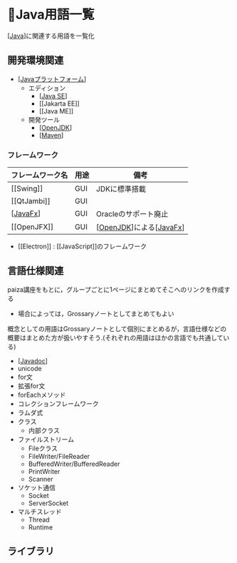 # 📒Java用語一覧

[[Java]]に関連する用語を一覧化


## 開発環境関連

- [[Javaプラットフォーム]]
  - エディション
    - [[Java SE]]
    - [[Jakarta EE]]
    - [[Java ME]]
  - 開発ツール
    - [[OpenJDK]]
    - [[Maven]]

### フレームワーク
| フレームワーク名 | 用途 | 備考                        |
| ---------------- | ---- | --------------------------- |
| [[Swing]]        | GUI  | JDKに標準搭載               |
| [[QtJambi]]      | GUI  |                             |
| [[JavaFx]]       | GUI  | Oracleのサポート廃止        |
| [[OpenJFX]]      | GUI  | [[OpenJDK]]による[[JavaFx]] |
- [[Electron]] : [[JavaScript]]のフレームワーク

## 言語仕様関連
paiza講座をもとに，グループごとに1ページにまとめてそこへのリンクを作成する
- 場合によっては，Grossaryノートとしてまとめてもよい

概念としての用語はGrossaryノートとして個別にまとめるが，言語仕様などの概要はまとめた方が扱いやすそう.(それぞれの用語はほかの言語でも共通している)

- [[Javadoc]]
- unicode
- for文
- 拡張for文
- forEachメソッド
- コレクションフレームワーク
- ラムダ式
- クラス
  - 内部クラス
- ファイルストリーム
  - Fileクラス
  - FileWriter/FileReader
  - BufferedWriter/BufferedReader
  - PrintWriter
  - Scanner
- ソケット通信
  - Socket
  - ServerSocket
- マルチスレッド
  - Thread
  - Runtime

## ライブラリ

[//begin]: # "Autogenerated link references for markdown compatibility"
[Java]: Java.md "Java"
[Javaプラットフォーム]: Java%E3%83%97%E3%83%A9%E3%83%83%E3%83%88%E3%83%95%E3%82%A9%E3%83%BC%E3%83%A0.md "Javaプラットフォーム"
[Java SE]: <Java SE.md> "Java SE"
[OpenJDK]: OpenJDK.md "OpenJDK"
[Maven]: Maven.md "Maven"
[JavaFx]: JavaFx.md "JavaFx"
[Javadoc]: javadoc.md "Javadoc"
[//end]: # "Autogenerated link references"